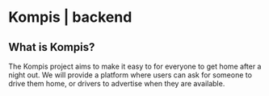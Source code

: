 # Kompis | backend

## What is Kompis?

The Kompis project aims to make it easy to for everyone to get home after a night out. 
We will provide a platform where users can ask for someone to drive them home, or drivers to advertise when they are available.
